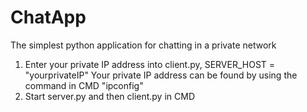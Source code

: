 # ChatApp
The simplest python application for chatting in a private network

1. Enter your private IP address into client.py, SERVER_HOST = "yourprivateIP"
Your private IP address can be found by using the command in CMD "ipconfig"
2. Start server.py and then client.py in CMD
